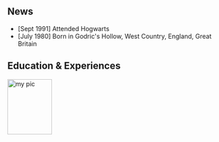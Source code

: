 
## News

- [Sept 1991] Attended Hogwarts
- [July 1980] Born in Godric's Hollow, West Country, England, Great Britain


## Education & Experiences




<img src="https://github.com/miaocunqiang/cqmiao-homepage/raw/main/img-storage/pic_head.jpg" alt="my pic" width='100px' height='125px'/>
  

